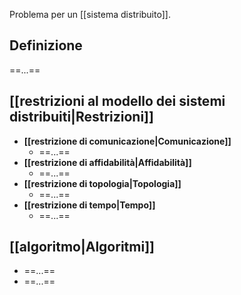 Problema per un [[sistema distribuito]].

## Definizione

==...==

## [[restrizioni al modello dei sistemi distribuiti|Restrizioni]]

- **[[restrizione di comunicazione|Comunicazione]]**
	- ==...==
- **[[restrizione di affidabilità|Affidabilità]]**
	- ==...==
- **[[restrizione di topologia|Topologia]]**
	- ==...==
- **[[restrizione di tempo|Tempo]]**
	- ==...==

## [[algoritmo|Algoritmi]]

- ==...==
- ==...==
